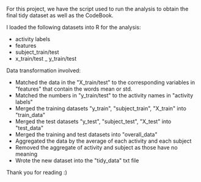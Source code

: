 
For this project, we have the script used to run the analysis to obtain the final tidy dataset as well as the CodeBook.

I loaded the following datasets into R for the analysis:
- activity labels
- features
- subject_train/test
- x_train/test _ y_train/test

Data transformation involved:
- Matched the data in the "X_train/test" to the corresponding variables in "features" that contain the words mean or std.
- Matched the numbers in "y_train/test" to the activity names in "activity labels"
- Merged the training datasets "y_train", "subject_train", "X_train" into "train_data"
- Merged the test datasets "y_test", "subject_test", "X_test" into "test_data"
- Merged the training and test datasets into "overall_data"
- Aggregated the data by the average of each activity and each subject
- Removed the aggregate of activity and subject as those have no meaning
- Wrote the new dataset into the "tidy_data" txt file

Thank you for reading :)
